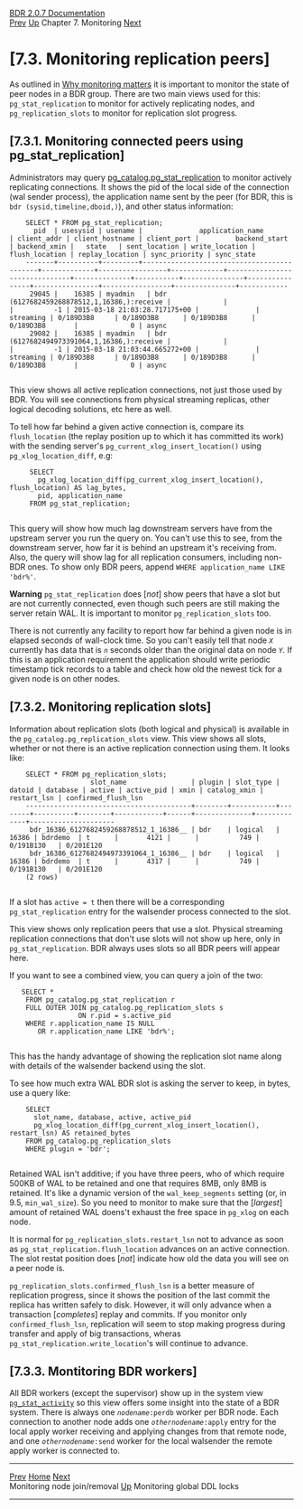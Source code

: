   [BDR 2.0.7 Documentation](README.md)                                                                                                                   
  [Prev](monitoring-node-join-remove.md "Monitoring node join/removal")   [Up](monitoring.md)    Chapter 7. Monitoring    [Next](monitoring-ddl-lock.md "Monitoring global DDL locks")  


# [7.3. Monitoring replication peers]

As outlined in [Why monitoring matters](monitoring-why.md) it is
important to monitor the state of peer nodes in a BDR group. There are
two main views used for this: `pg_stat_replication` to monitor
for actively replicating nodes, and `pg_replication_slots` to
monitor for replication slot progress.

## [7.3.1. Monitoring connected peers using pg_stat_replication]

Administrators may query
[pg_catalog.pg_stat_replication](http://www.postgresql.org/docs/current/static/monitoring-stats.html#PG-STAT-REPLICATION-VIEW)
to monitor actively replicating connections. It shows the pid of the
local side of the connection (wal sender process), the application name
sent by the peer (for BDR, this is
`bdr (sysid,timeline,dboid,)`), and other status information:

``` PROGRAMLISTING
    SELECT * FROM pg_stat_replication;
      pid  | usesysid | usename |              application_name              | client_addr | client_hostname | client_port |         backend_start         | backend_xmin |   state   | sent_location | write_location | flush_location | replay_location | sync_priority | sync_state
    -------+----------+---------+--------------------------------------------+-------------+-----------------+-------------+-------------------------------+--------------+-----------+---------------+----------------+----------------+-----------------+---------------+------------
     29045 |    16385 | myadmin   | bdr (6127682459268878512,1,16386,):receive |             |                 |          -1 | 2015-03-18 21:03:28.717175+00 |              | streaming | 0/189D3B8     | 0/189D3B8      | 0/189D3B8      | 0/189D3B8       |             0 | async
     29082 |    16385 | myadmin   | bdr (6127682494973391064,1,16386,):receive |             |                 |          -1 | 2015-03-18 21:03:44.665272+00 |              | streaming | 0/189D3B8     | 0/189D3B8      | 0/189D3B8      | 0/189D3B8       |             0 | async
    
```

This view shows all active replication connections, not just those used
by BDR. You will see connections from physical streaming replicas, other
logical decoding solutions, etc here as well.

To tell how far behind a given active connection is, compare its
`flush_location` (the replay position up to which it has
committed its work) with the sending server\'s
`pg_current_xlog_insert_location()` using
`pg_xlog_location_diff`, e.g:

``` PROGRAMLISTING
     SELECT
       pg_xlog_location_diff(pg_current_xlog_insert_location(), flush_location) AS lag_bytes,
       pid, application_name
     FROM pg_stat_replication;
    
```

This query will show how much lag downstream servers have from the
upstream server you run the query on. You can\'t use this to see, from
the downstream server, how far it is behind an upstream it\'s receiving
from. Also, the query will show lag for all replication consumers,
including non-BDR ones. To show only BDR peers, append
`WHERE application_name LIKE 'bdr%'`.

  **Warning**
  `pg_stat_replication` does [*not*] show peers that have a slot but are not currently connected, even though such peers are still making the server retain WAL. It is important to monitor `pg_replication_slots` too.

There is not currently any facility to report how far behind a given
node is in elapsed seconds of wall-clock time. So you can\'t easily tell
that node *`X`* currently has data that is
*`n`* seconds older than the original data on node
*`Y`*. If this is an application requirement the
application should write periodic timestamp tick records to a table and
check how old the newest tick for a given node is on other nodes.

## [7.3.2. Monitoring replication slots]

Information about replication slots (both logical and physical) is
available in the `pg_catalog.pg_replication_slots` view. This
view shows all slots, whether or not there is an active replication
connection using them. It looks like:

``` PROGRAMLISTING
    SELECT * FROM pg_replication_slots;
                    slot_name                | plugin | slot_type | datoid | database | active | active_pid | xmin | catalog_xmin | restart_lsn | confirmed_flush_lsn 
    -----------------------------------------+--------+-----------+--------+----------+--------+------------+------+--------------+-------------+---------------------
     bdr_16386_6127682459268878512_1_16386__ | bdr    | logical   |  16386 | bdrdemo  | t      |       4121 |      |          749 | 0/191B130   | 0/201E120
     bdr_16386_6127682494973391064_1_16386__ | bdr    | logical   |  16386 | bdrdemo  | t      |       4317 |      |          749 | 0/191B130   | 0/201E120
    (2 rows)
    
```

If a slot has `active = t` then there will be a corresponding
`pg_stat_replication` entry for the walsender process
connected to the slot.

This view shows only replication peers that use a slot. Physical
streaming replication connections that don\'t use slots will not show up
here, only in `pg_stat_replication`. BDR always uses slots so
all BDR peers will appear here.

If you want to see a combined view, you can query a join of the two:

``` PROGRAMLISTING
   SELECT *
    FROM pg_catalog.pg_stat_replication r
    FULL OUTER JOIN pg_catalog.pg_replication_slots s
                 ON r.pid = s.active_pid
    WHERE r.application_name IS NULL
       OR r.application_name LIKE 'bdr%';
    
```

This has the handy advantage of showing the replication slot name along
with details of the walsender backend using the slot.

To see how much extra WAL BDR slot is asking the server to keep, in
bytes, use a query like:

``` PROGRAMLISTING
    SELECT
      slot_name, database, active, active_pid
      pg_xlog_location_diff(pg_current_xlog_insert_location(), restart_lsn) AS retained_bytes
    FROM pg_catalog.pg_replication_slots
    WHERE plugin = 'bdr';
    
```

Retained WAL isn\'t additive; if you have three peers, who of which
require 500KB of WAL to be retained and one that requires 8MB, only 8MB
is retained. It\'s like a dynamic version of the
`wal_keep_segments` setting (or, in 9.5,
`min_wal_size`). So you need to monitor to make sure that the
[*largest*] amount of retained WAL doens\'t exhaust the free
space in `pg_xlog` on each node.

It is normal for `pg_replication_slots.restart_lsn` not to
advance as soon as `pg_stat_replication.flush_location`
advances on an active connection. The slot restat position does
[*not*] indicate how old the data you will see on a peer node
is.

`pg_replication_slots.confirmed_flush_lsn` is a better measure
of replication progress, since it shows the position of the last commit
the replica has written safely to disk. However, it will only advance
when a transaction [*completes*] replay and commits. If you
monitor only `confirmed_flush_lsn`, replication will seem to
stop making progress during transfer and apply of big transactions,
wheras `pg_stat_replication.write_location`\'s will continue
to advance.

## [7.3.3. Montitoring BDR workers]

All BDR workers (except the supervisor) show up in the system view
[`pg_stat_activity`](https://www.postgresql.org/docs/current/static/monitoring-stats.html#PG-STAT-ACTIVITY-VIEW)
so this view offers some insight into the state of a BDR system. There
is always one *`nodename`*`:perdb` worker per
BDR node. Each connection to another node adds one
*`othernodename`*`:apply` entry for the local
apply worker receiving and applying changes from that remote node, and
one *`othernodename`*`:send` worker for the
local walsender the remote apply worker is connected to.



  --------------------------------------------------------- -------------------------------------- -------------------------------------------------
  [Prev](monitoring-node-join-remove.md)     [Home](README.md)      [Next](monitoring-ddl-lock.md)  
  Monitoring node join/removal                               [Up](monitoring.md)                        Monitoring global DDL locks
  --------------------------------------------------------- -------------------------------------- -------------------------------------------------
